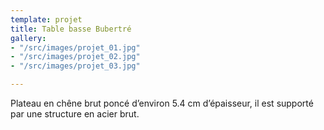 ```yaml
---
template: projet
title: Table basse Bubertré
gallery:
- "/src/images/projet_01.jpg"
- "/src/images/projet_02.jpg"
- "/src/images/projet_03.jpg"

---
```

Plateau en chêne brut poncé d’environ 5.4 cm d’épaisseur, il est supporté par une structure en acier brut.